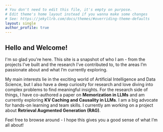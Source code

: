 ```yaml
---
# You don't need to edit this file, it's empty on purpose.
# Edit theme's home layout instead if you wanna make some changes
# See: https://jekyllrb.com/docs/themes/#overriding-theme-defaults
layout: single
author_profile: true
---
```

## Hello and Welcome!
<p style="font-size: 14px;">
I'm so glad you're here. This site is a snapshot of who I am - from the projects I’ve built and the research I’ve contributed to, to the areas I’m passionate about and what I’m currently exploring.

My main interests lie in the exciting world of Artificial Intelligence and Data Science, but I also have a deep curiosity for research and love diving into complex problems to find meaningful insights. For the research side of things, I have co-authored a paper on **Memorization in LLMs** and am currently exploring **KV Caching and Causality in LLMs**. I am a big advocate for hands-on learning and team skills. I currently am working on a project about **Retrieval Augmented Generation (RAG)**.

Feel free to browse around - I hope this gives you a good sense of what I’m all about!
</p>
